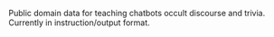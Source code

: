 Public domain data for teaching chatbots occult discourse and trivia.
Currently in instruction/output format. 
